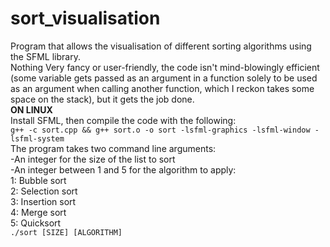 # sort_visualisation
Program that allows the visualisation of different sorting algorithms using the SFML library.  
Nothing Very fancy or user-friendly, the code isn't mind-blowingly efficient (some variable gets passed as an argument in a function solely to be used as an argument when calling another function, which I reckon takes some space on the stack), but it gets the job done.  
**ON LINUX**  
Install SFML, then compile the code with the following:  
`g++ -c sort.cpp && g++ sort.o -o sort -lsfml-graphics -lsfml-window -lsfml-system`  
The program takes two command line arguments:  
-An integer for the size of the list to sort  
-An integer between 1 and 5 for the algorithm to apply:  
1: Bubble sort  
2: Selection sort  
3: Insertion sort  
4: Merge sort  
5: Quicksort  
`./sort [SIZE] [ALGORITHM]`  
